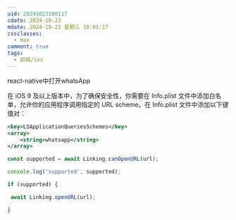 ```yaml
---
uid: 20241023100117
cdate: 2024-10-23
mdate: 2024-10-23 星期三 10:01:17
cssclasses:
  - max
comment: true
tags:
  - 前端/ios
---
```

react-native中打开whatsApp


 在 iOS 9 及以上版本中，为了确保安全性，你需要在 Info.plist 文件中添加白名单，允许你的应用程序调用指定的 URL scheme。在 Info.plist 文件中添加以下键值对：

```xml
<key>LSApplicationQueriesSchemes</key>
<array>
	<string>whatsapp</string>
</array>
```

```ts
const supported = await Linking.canOpenURL(url);

console.log('supported', supported);

if (supported) {

 await Linking.openURL(url);

}
```